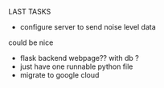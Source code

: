 LAST TASKS
- configure server to send noise level data

could be nice
- flask backend webpage?? with db ?
- just have one runnable python file
- migrate to google cloud
